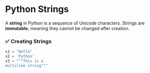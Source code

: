 # Python Strings

A **string** in Python is a sequence of Unicode characters. Strings are **immutable**, meaning they cannot be changed after creation.

### ✅ Creating Strings

```python
s1 = "Hello"
s2 = 'Python'
s3 = """This is a
multiline string"""
